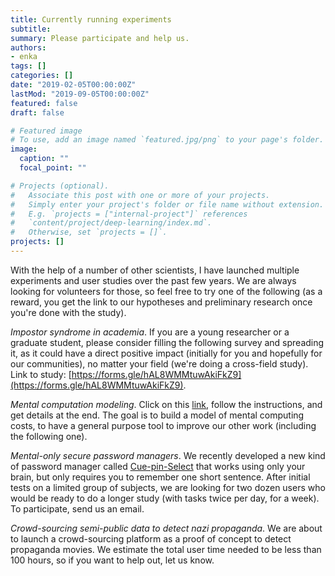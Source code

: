 ```yaml
---
title: Currently running experiments 
subtitle:
summary: Please participate and help us.
authors:
- enka
tags: []
categories: []
date: "2019-02-05T00:00:00Z"
lastMod: "2019-09-05T00:00:00Z"
featured: false
draft: false

# Featured image
# To use, add an image named `featured.jpg/png` to your page's folder. 
image:
  caption: ""
  focal_point: ""

# Projects (optional).
#   Associate this post with one or more of your projects.
#   Simply enter your project's folder or file name without extension.
#   E.g. `projects = ["internal-project"]` references 
#   `content/project/deep-learning/index.md`.
#   Otherwise, set `projects = []`.
projects: []
---
```



With the help of a number of other scientists, I have launched multiple experiments and user studies over the past few years.
We are always looking for volunteers for those, so feel free to try one of the following (as a reward, you get the link to our hypotheses and preliminary research once you're done with the study). 


*Impostor syndrome in academia*. 
If you are a young researcher or a graduate student, please consider filling the following survey and spreading it, as it could have a direct positive impact (initially for you and hopefully for our communities), no matter your field (we're doing a cross-field study).
Link to study: [https://forms.gle/hAL8WMMtuwAkiFkZ9](https://forms.gle/hAL8WMMtuwAkiFkZ9). 


*Mental computation modeling*. 
Click on this [link](http://koliaza.com/mentcompexperiment/g1), follow the instructions, and get details at the end. The goal is to build a model of mental computing costs, to have a general purpose tool to improve our other work (including the following one).


*Mental-only secure password managers*.
We recently developed a new kind of password manager called [Cue-pin-Select](/publication/blanchard-2019-cuepinselect/) that works using only your brain, but only requires you to remember one short sentence. After initial tests on a limited group of subjects, we are looking for two dozen users who would be ready to do a longer study (with tasks twice per day, for a week). To participate, send us an email.


*Crowd-sourcing semi-public data to detect nazi propaganda*. 
 We are about to launch a crowd-sourcing platform as a proof of concept to detect propaganda movies. We estimate the total user time needed to be less than 100 hours, so if you want to help out, let us know. 

